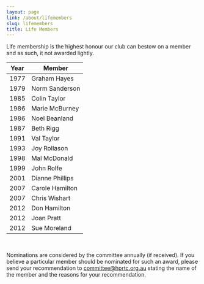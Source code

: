 ```yaml
---
layout: page
link: /about/lifemembers
slug: lifemembers
title: Life Members
---
```


Life membership is the highest honour our club can bestow on a member and as such, it not awarded lightly.

| Year | Member          |
|------|-----------------|
| 1977 | Graham Hayes    |
| 1979 | Norm Sanderson  |
| 1985 | Colin Taylor    |
| 1986 | Marie McBurney  |
| 1986 | Noel Beanland   |
| 1987 | Beth Rigg       |
| 1991 | Val Taylor      |
| 1993 | Joy Rollason    |
| 1998 | Mal McDonald    |
| 1999 | John Rolfe      |
| 2001 | Dianne Phillips |
| 2007 | Carole Hamilton |
| 2007 | Chris Wishart   |
| 2012 | Don Hamilton    |
| 2012 | Joan Pratt      |
| 2012 | Sue Moreland    |

&nbsp;

Nominations are considered by the committee annually (if received). If you believe a particular member should be nominated for such an award, please send your recommendation to committee@hprtc.org.au stating the name of the member and the reasons for your recommendation.
